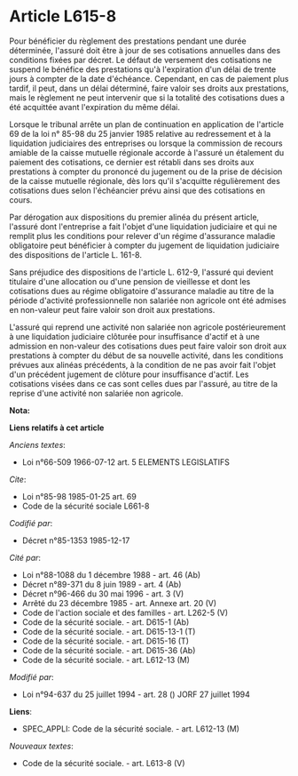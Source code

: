 # Article L615-8

Pour bénéficier du règlement des prestations pendant une durée déterminée, l'assuré doit être à jour de ses cotisations
annuelles dans des conditions fixées par décret. Le défaut de versement des cotisations ne suspend le bénéfice des
prestations qu'à l'expiration d'un délai de trente jours à compter de la date d'échéance. Cependant, en cas de paiement plus
tardif, il peut, dans un délai déterminé, faire valoir ses droits aux prestations, mais le règlement ne peut intervenir que
si la totalité des cotisations dues a été acquittée avant l'expiration du même délai.

Lorsque le tribunal arrête un plan de continuation en application de l'article 69 de la loi n° 85-98 du 25 janvier 1985
relative au redressement et à la liquidation judiciaires des entreprises ou lorsque la commission de recours amiable de la
caisse mutuelle régionale accorde à l'assuré un étalement du paiement des cotisations, ce dernier est rétabli dans ses droits
aux prestations à compter du prononcé du jugement ou de la prise de décision de la caisse mutuelle régionale, dès lors qu'il
s'acquitte régulièrement des cotisations dues selon l'échéancier prévu ainsi que des cotisations en cours.

Par dérogation aux dispositions du premier alinéa du présent article, l'assuré dont l'entreprise a fait l'objet d'une
liquidation judiciaire et qui ne remplit plus les conditions pour relever d'un régime d'assurance maladie obligatoire peut
bénéficier à compter du jugement de liquidation judiciaire des dispositions de l'article L. 161-8.

Sans préjudice des dispositions de l'article L. 612-9, l'assuré qui devient titulaire d'une allocation ou d'une pension de
vieillesse et dont les cotisations dues au régime obligatoire d'assurance maladie au titre de la période d'activité
professionnelle non salariée non agricole ont été admises en non-valeur peut faire valoir son droit aux prestations.

L'assuré qui reprend une activité non salariée non agricole postérieurement à une liquidation judiciaire clôturée pour
insuffisance d'actif et à une admission en non-valeur des cotisations dues peut faire valoir son droit aux prestations à
compter du début de sa nouvelle activité, dans les conditions prévues aux alinéas précédents, à la condition de ne pas avoir
fait l'objet d'un précédent jugement de clôture pour insuffisance d'actif. Les cotisations visées dans ce cas sont celles
dues par l'assuré, au titre de la reprise d'une activité non salariée non agricole.

**Nota:**



**Liens relatifs à cet article**

_Anciens textes_:

  - Loi n°66-509 1966-07-12 art. 5 ELEMENTS LEGISLATIFS

_Cite_:

  - Loi n°85-98 1985-01-25 art. 69
  - Code de la sécurité sociale L661-8

_Codifié par_:

  - Décret n°85-1353 1985-12-17

_Cité par_:

  - Loi n°88-1088 du 1 décembre 1988 - art. 46 (Ab)
  - Décret n°89-371 du 8 juin 1989 - art. 4 (Ab)
  - Décret n°96-466 du 30 mai 1996 - art. 3 (V)
  - Arrêté du 23 décembre 1985 - art. Annexe art. 20 (V)
  - Code de l'action sociale et des familles - art. L262-5 (V)
  - Code de la sécurité sociale. - art. D615-1 (Ab)
  - Code de la sécurité sociale. - art. D615-13-1 (T)
  - Code de la sécurité sociale. - art. D615-16 (T)
  - Code de la sécurité sociale. - art. D615-36 (Ab)
  - Code de la sécurité sociale. - art. L612-13 (M)

_Modifié par_:

  - Loi n°94-637 du 25 juillet 1994 - art. 28 () JORF 27 juillet 1994

**Liens**:

  - SPEC_APPLI: Code de la sécurité sociale. - art. L612-13 (M)

_Nouveaux textes_:

  - Code de la sécurité sociale. - art. L613-8 (V)
